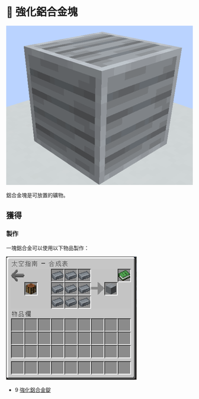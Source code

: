 # 💎 強化鋁合金塊

![](<../.gitbook/assets/image (238) (1).png>)

鋁合金塊是可放置的礦物。

## 獲得

### 製作

一塊鋁合金可以使用以下物品製作：

![](<../.gitbook/assets/image (218) (1).png>)

* 9 [強化鋁合金錠](reinforced-aluminium-alloy-ingot.md)
